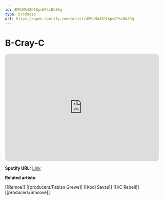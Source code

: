 ```yaml
---
id: 4FRUMA42D1KpvDPscNk8Dq
type: producer
url: https://open.spotify.com/artist/4FRUMA42D1KpvDPscNk8Dq
---
```

# B-Cray-C

<iframe style="border-radius:12px" src="https://open.spotify.com/embed/artist/4FRUMA42D1KpvDPscNk8Dq" width="100%" height="352" frameBorder="0" allowfullscreen="" allow="autoplay; clipboard-write; encrypted-media; fullscreen; picture-in-picture" loading="lazy"></iframe>

**Spotify URL:** [Link](https://open.spotify.com/artist/4FRUMA42D1KpvDPscNk8Dq)

**Related artists:**

[[Remoe]]
[[producers/Fabian Grewe]]
[[Kool Savas]]
[[KC Rebell]]
[[producers/Smoove]]
